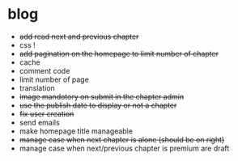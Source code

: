 blog
====

- ~~add read next and previous chapter~~
- css !
- ~~add pagination on the homepage to limit number of chapter~~
- cache
- comment code
- limit number of page
- translation
- ~~image mandotory on submit in the chapter admin~~
- ~~use the publish date to display or not a chapter~~
- ~~fix user creation~~
- send emails
- make homepage title manageable
- ~~manage case when next chapter is alone (should be on right)~~
- manage case when next/previous chapter is premium are draft